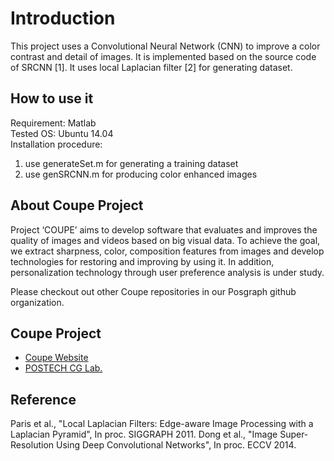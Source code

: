 # Introduction
This project uses a Convolutional Neural Network (CNN) to improve a color contrast and detail of images.
It is implemented based on the source code of SRCNN [1]. It uses local Laplacian filter [2] for generating dataset.

## How to use it
Requirement: Matlab <br>
Tested OS: Ubuntu 14.04<br>
Installation procedure:<br>

1. use generateSet.m for generating a training dataset
2. use genSRCNN.m for producing color enhanced images

## About Coupe Project
Project ‘COUPE’ aims to develop software that evaluates and improves the quality of images and videos based on big visual data. To achieve the goal, we extract sharpness, color, composition features from images and develop technologies for restoring and improving by using it. In addition, personalization technology through user preference analysis is under study.

Please checkout out other Coupe repositories in our Posgraph github organization.

## Coupe Project
* [Coupe Website](http://coupe.postech.ac.kr/)
* [POSTECH CG Lab.](http://cg.postech.ac.kr/)

## Reference
Paris et al., "Local Laplacian Filters: Edge-aware Image Processing with a Laplacian Pyramid", In proc. SIGGRAPH 2011.
Dong et al., "Image Super-Resolution Using Deep Convolutional Networks", In proc. ECCV 2014.
